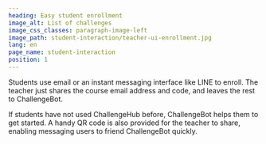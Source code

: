 ```yaml
---
heading: Easy student enrollment
image_alt: List of challenges
image_css_classes: paragraph-image-left
image_path: student-interaction/teacher-ui-enrollment.jpg
lang: en
page_name: student-interaction
position: 1
---
```


Students use email or an instant messaging interface like LINE to enroll. The teacher just shares the course email address and code, and leaves the rest to ChallengeBot.

If students have not used ChallengeHub before, ChallengeBot helps them to get started. A handy QR code is also provided for the teacher to share, enabling messaging users to friend ChallengeBot quickly.
